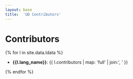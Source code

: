 ```yaml
---
layout: base
title:  'UD Contributors'
---
```


# Contributors

{% for l in site.data.ldata %}

* **{{l.lang_name}}**: {{ l.contributors | map: 'full' | join:', ' }}

{% endfor %}
